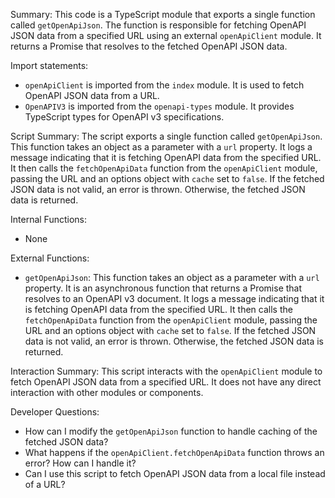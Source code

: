 Summary:
This code is a TypeScript module that exports a single function called `getOpenApiJson`. The function is responsible for fetching OpenAPI JSON data from a specified URL using an external `openApiClient` module. It returns a Promise that resolves to the fetched OpenAPI JSON data.

Import statements:
- `openApiClient` is imported from the `index` module. It is used to fetch OpenAPI JSON data from a URL.
- `OpenAPIV3` is imported from the `openapi-types` module. It provides TypeScript types for OpenAPI v3 specifications.

Script Summary:
The script exports a single function called `getOpenApiJson`. This function takes an object as a parameter with a `url` property. It logs a message indicating that it is fetching OpenAPI data from the specified URL. It then calls the `fetchOpenApiData` function from the `openApiClient` module, passing the URL and an options object with `cache` set to `false`. If the fetched JSON data is not valid, an error is thrown. Otherwise, the fetched JSON data is returned.

Internal Functions:
- None

External Functions:
- `getOpenApiJson`: This function takes an object as a parameter with a `url` property. It is an asynchronous function that returns a Promise that resolves to an OpenAPI v3 document. It logs a message indicating that it is fetching OpenAPI data from the specified URL. It then calls the `fetchOpenApiData` function from the `openApiClient` module, passing the URL and an options object with `cache` set to `false`. If the fetched JSON data is not valid, an error is thrown. Otherwise, the fetched JSON data is returned.

Interaction Summary:
This script interacts with the `openApiClient` module to fetch OpenAPI JSON data from a specified URL. It does not have any direct interaction with other modules or components.

Developer Questions:
- How can I modify the `getOpenApiJson` function to handle caching of the fetched JSON data?
- What happens if the `openApiClient.fetchOpenApiData` function throws an error? How can I handle it?
- Can I use this script to fetch OpenAPI JSON data from a local file instead of a URL?